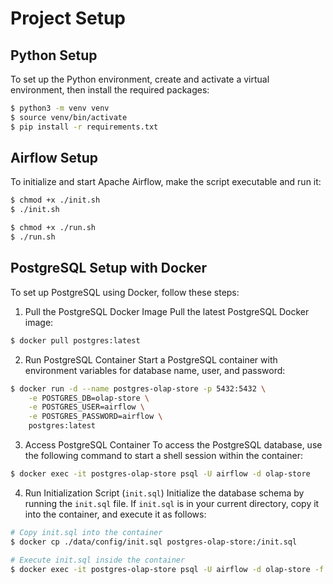 # Project Setup

## Python Setup
To set up the Python environment, create and activate a virtual environment, then install the required packages:

```bash
$ python3 -m venv venv
$ source venv/bin/activate
$ pip install -r requirements.txt
```

## Airflow Setup
To initialize and start Apache Airflow, make the script executable and run it:
```bash
$ chmod +x ./init.sh
$ ./init.sh
```

```bash
$ chmod +x ./run.sh
$ ./run.sh
```

## PostgreSQL Setup with Docker
To set up PostgreSQL using Docker, follow these steps:
1. Pull the PostgreSQL Docker Image
Pull the latest PostgreSQL Docker image:
```bash
$ docker pull postgres:latest
```

2. Run PostgreSQL Container 
Start a PostgreSQL container with environment variables for database name, user, and password:
```bash
$ docker run -d --name postgres-olap-store -p 5432:5432 \
    -e POSTGRES_DB=olap-store \
    -e POSTGRES_USER=airflow \
    -e POSTGRES_PASSWORD=airflow \
    postgres:latest
```

3. Access PostgreSQL Container
To access the PostgreSQL database, use the following command to start a shell session within the container:
```bash
$ docker exec -it postgres-olap-store psql -U airflow -d olap-store
```

4. Run Initialization Script (`init.sql`)
Initialize the database schema by running the `init.sql` file. If `init.sql` is in your current directory, copy it into the container, and execute it as follows:
```bash
# Copy init.sql into the container
$ docker cp ./data/config/init.sql postgres-olap-store:/init.sql

# Execute init.sql inside the container
$ docker exec -it postgres-olap-store psql -U airflow -d olap-store -f /init.sql
```









